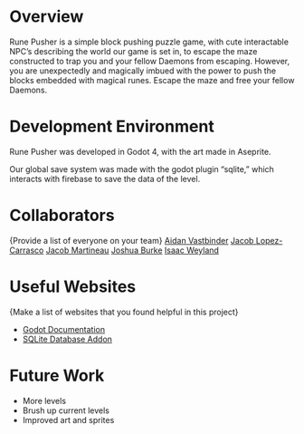 # Overview


Rune Pusher is a simple block pushing puzzle game, with cute interactable NPC’s describing the world our game is set in, to escape the maze constructed to trap you and your fellow Daemons from escaping. However, you are unexpectedly and magically imbued with the power to push the blocks embedded with magical runes. Escape the maze and free your fellow Daemons.

# Development Environment

Rune Pusher was developed in Godot 4, with the art made in Aseprite.

Our global save system was made with the godot plugin “sqlite,” which interacts with firebase to save the data of the level.


# Collaborators

{Provide a list of everyone on your team}
[Aidan Vastbinder](https://www.linkedin.com/in/aidan-vastbinder)
[Jacob Lopez-Carrasco](www.linkedin.com/in/jacobl-c)
[Jacob Martineau](https://www.linkedin.com/in/jacob-nathaniel-a01078138/)
[Joshua Burke](https://github.com/PamdaTheStudent)
[Isaac Weyland](https://www.linkedin.com/in/isaac-weyland/)

# Useful Websites

{Make a list of websites that you found helpful in this project}
* [Godot Documentation](https://docs.godotengine.org/en/stable/)
* [SQLite Database Addon](https://github.com/2shady4u/godot-sqlite?tab=readme-ov-file#how-to-use)

# Future Work

* More levels
* Brush up current levels
* Improved art and sprites
